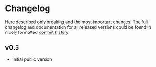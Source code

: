 # Changelog

Here described only breaking and the most important changes. The full changelog and documentation for all released versions could be found in nicely formatted [commit history](https://github.com/frictionlessdata/frictionless-py/commits/master).

## v0.5

- Initial public version
